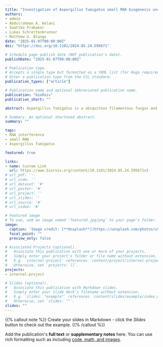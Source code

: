 ```yaml
---
title: "Investigation of Aspergillus fumigatus small RNA biogenesis uncovers evidence of double-stranded RNA-dependent growth arrest"
authors:
- admin
- Abdulrahman A. Kelani
- Swatika Prabakar
- Lukas Schrettenbrunner
- Matthew G. Blango
date: "2025-01-07T00:00:00Z"
doi: "https://doi.org/10.1101/2024.05.24.595671"

# Schedule page publish date (NOT publication's date).
publishDate: "2025-01-07T00:00:00Z"

# Publication type.
# Accepts a single type but formatted as a YAML list (for Hugo requirements).
# Enter a publication type from the CSL standard.
publication_types: ["article"]

# Publication name and optional abbreviated publication name.
publication: "bioRxiv"
publication_short: ""

abstract: Aspergillus fumigatus is a ubiquitous filamentous fungus and dangerous human pathogen that produces a limited pool of small RNAs, consisting in large part of tRNA-derived RNAs (tDRs). Here, we improve our understanding of the small RNAs produced in conidia and mycelium of A. fumigatus using small RNA-sequencing of strains lacking RNA interference (RNAi) machinery and a cutting-edge tDR-sequencing approach. We find little evidence of small RNAs dependent on the canonical RNAi machinery under laboratory growth conditions, but reveal tDRs to be differentially abundant across fungal morphotypes, with specific fragments proving dominant in each assessed condition (e.g., Asp(GTC)-5’tRH in conidia; His(GTG)-5’tRH in mycelium). Consistent with the literature, we observed distinct patterns of tDRs from nuclear- and mitochondria-derived tDRs, which was confirmed for wild-type fungus with tDR-seq. By inducing canonical RNAi with overexpression of an inverted-repeat transgene, we determined A. fumigatus to produce predominantly 20-nt, 5’ uridine-containing small RNAs from the transgene, a population reliant on Argonaute and Dicer-like proteins. Surprisingly, we found that overexpression of this double-stranded RNA (dsRNA) limited growth of both wild-type and RNAi-deficient strains, with a strain lacking the two A. fumigatus RNA-dependent RNA polymerase orthologs particularly vulnerable. Dicer-like- and Argonaute-double knockout strains with few detectable transgene-derived small RNAs were also susceptible to growth inhibition, suggesting excessive dsRNA limits growth in A. fumigatus. Ultimately, we have provided an improved description of small RNA biogenesis in A. fumigatus and uncovered an intriguing link between dsRNA metabolism and filamentous growth.

# Summary. An optional shortened abstract.
summary: ""

tags:
- RNA interference
- small RNA
- Aspergillus fumigatus

featured: true

links:
- name: Custom Link
  url: https://www.biorxiv.org/content/10.1101/2024.05.24.595671v3
# url_pdf: ''
# url_code: ''
# url_dataset: '#'
# url_poster: '#'
# url_project: ''
# url_slides: ''
# url_source: '#'
# url_video: '#'

# Featured image
# To use, add an image named `featured.jpg/png` to your page's folder. 
image:
  caption: 'Image credit: [**Unsplash**](https://unsplash.com/photos/s9CC2SKySJM)'
  focal_point: ""
  preview_only: false

# Associated Projects (optional).
#   Associate this publication with one or more of your projects.
#   Simply enter your project's folder or file name without extension.
#   E.g. `internal-project` references `content/project/internal-project/index.md`.
#   Otherwise, set `projects: []`.
projects:
- internal-project

# Slides (optional).
#   Associate this publication with Markdown slides.
#   Simply enter your slide deck's filename without extension.
#   E.g. `slides: "example"` references `content/slides/example/index.md`.
#   Otherwise, set `slides: ""`.
slides: ""
---
```




{{% callout note %}}
Create your slides in Markdown - click the *Slides* button to check out the example.
{{% /callout %}}

Add the publication's **full text** or **supplementary notes** here. You can use rich formatting such as including [code, math, and images](https://docs.hugoblox.com/content/writing-markdown-latex/).
